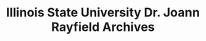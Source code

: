 ---
layout: repo
title: "Illinois State University Dr.  Joann Rayfield Archives"
id: 15595
permalink: repos/15595/
---